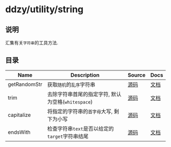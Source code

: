 # ddzy/utility/string

## 说明

汇集有关`字符串`的工具方法.

## 目录

| Name         | Description                                        | Source                          | Docs                                                                                          |
| ------------ | -------------------------------------------------- | ------------------------------- | --------------------------------------------------------------------------------------------- |
| getRandomStr | 获取`随机`的`乱序`字符串                           | [源码](./getRandomStr/index.ts) | [文档](https://ddzy.gitbook.io/ts-utility-plugins-docs/utility/utility-string-1/getrandomstr) |
| trim         | 去除字符串首尾的指定字符, 默认为空格(`whitespace`) | [源码](./trim/index.ts)         | [文档](https://ddzy.gitbook.io/ts-utility-plugins-docs/utility/utility-string-1/trim)         |
| capitalize   | 将指定的字符串的`首字母`大写, 剩下为小写           | [源码](./capitalize/index.ts)   | [文档](https://ddzy.gitbook.io/ts-utility-plugins-docs/utility/utility-string-1/capitalize)   |
| endsWith     | 检查字符串`text`是否以给定的`target`字符串结尾     | [源码](./endsWith/index.ts)     | [文档](https://ddzy.gitbook.io/ts-utility-plugins-docs/utility/utility-string-1/endswith)     |